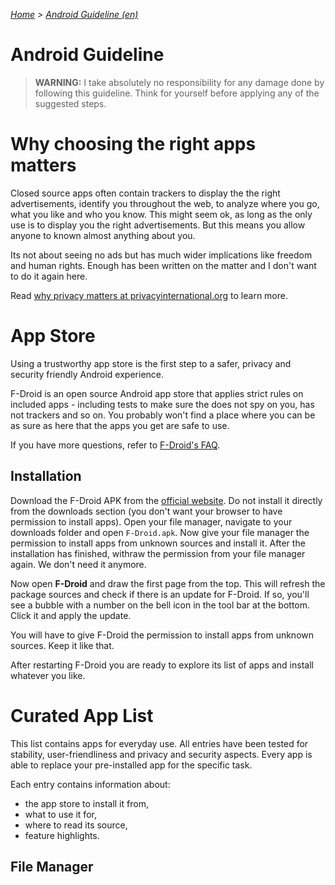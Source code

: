 *[Home](./index.md) > [Android Guideline (en)](./android_guideline.md)*

# Android Guideline

> **WARNING:** I take absolutely no responsibility for any damage done by following this guideline. Think for
> yourself before applying any of the suggested steps.


# Why choosing the right apps matters

Closed source apps often contain trackers to display the the right advertisements, identify you throughout
the web, to analyze where you go, what you like and who you know. This might seem ok, as long as the only
use is to display you the right advertisements. But this means you allow anyone to known almost anything
about you. 

Its not about seeing no ads but has much wider implications like freedom and human rights. Enough has been
written on the matter and I don't want to do it again here.

Read [why privacy matters at privacyinternational.org](https://privacyinternational.org/learning-resources/privacy-matters) to learn more.


# App Store

Using a trustworthy app store is the first step to a safer, privacy and security friendly Android experience.

F-Droid is an open source Android app store that applies strict rules on included apps - including tests to
make sure the does not spy on you, has not trackers and so on. You probably won't find a place where you can
be as sure as here that the apps you get are safe to use.

If you have more questions, refer to [F-Droid's FAQ](https://f-droid.org/en/docs/FAQ_-_General/).


## Installation

Download the F-Droid APK from the [official website](https://f-droid.org/en/). Do not install it directly from 
the downloads section (you don't want your browser to have permission to install apps). Open your file manager,
navigate to your downloads folder and open `F-Droid.apk`. Now give your file manager the permission to install
apps from unknown sources and install it. After the installation has finished, withraw the permission from your
file manager again. We don't need it anymore.

Now open **F-Droid** and draw the first page from the top. This will refresh the package sources and check if
there is an update for F-Droid. If so, you'll see a bubble with a number on the bell icon in the tool bar at
the bottom. Click it and apply the update.

You will have to give F-Droid the permission to install apps from unknown sources. Keep it like that.

After restarting F-Droid you are ready to explore its list of apps and install whatever you like.


# Curated App List

This list contains apps for everyday use. All entries have been tested for stability, user-friendliness and
privacy and security aspects. Every app is able to replace your pre-installed app for the specific task.

Each entry contains information about:

+ the app store to install it from,
+ what to use it for,
+ where to read its source,
+ feature highlights.

## File Manager


